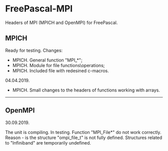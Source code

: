 # FreePascal-MPI
Headers of MPI (MPICH and OpenMPI) for FreePascal.

## MPICH
Ready for testing.
Changes:
- MPICH. General function "MPI_*";
- MPICH. Module for file functions\operations;
- MPICH. Included file with redesined c-macros.

04.04.2019.
- MPICH. Small changes to the headers of functions working with arrays. 
------------------------------
## OpenMPI
30.09.2019.

The unit is compiling. In testing.
Function "MPI_File*" do not work correctly. Reason - is the structure "ompi_file_t" is not fully defined. 
Structures related to "Infiniband" are temporarily undefined.
